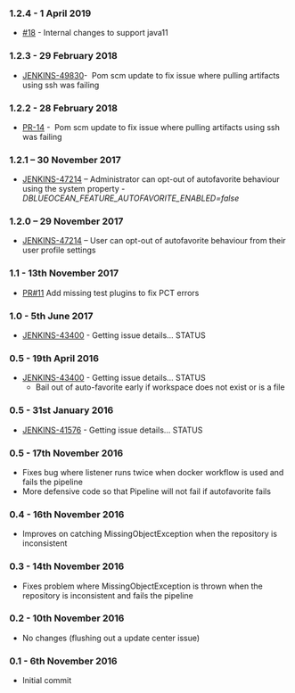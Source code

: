 ### 1.2.4 - 1 April 2019

-   [\#18](https://github.com/jenkinsci/blueocean-autofavorite-plugin/pull/18) -
    Internal changes to support java11

### 1.2.3 - 29 February 2018

-   [JENKINS-49830](https://issues.jenkins-ci.org/browse/JENKINS-49830)- 
    Pom scm update to fix issue where pulling artifacts using ssh was
    failing

### 1.2.2 - 28 February 2018

-   [PR-14](https://github.com/jenkinsci/blueocean-autofavorite-plugin/pull/14)
    -  Pom scm update to fix issue where pulling artifacts using ssh was
    failing

### 1.2.1 – 30 November 2017

-   [JENKINS-47214](https://issues.jenkins-ci.org/browse/JENKINS-47214) –
    Administrator can opt-out of autofavorite behaviour using the system
    property *-DBLUEOCEAN\_FEATURE\_AUTOFAVORITE\_ENABLED=false*

### 1.2.0 – 29 November 2017

-   [JENKINS-47214](https://issues.jenkins-ci.org/browse/JENKINS-47214) –
    User can opt-out of autofavorite behaviour from their user profile
    settings

### 1.1 - 13th November 2017 

-   [PR\#11](https://github.com/jenkinsci/blueocean-autofavorite-plugin/pull/11)
    Add missing test plugins to fix PCT errors  
      

### 1.0 - 5th June 2017 

-   [ JENKINS-43400](https://issues.jenkins.io/browse/JENKINS-43400) -
    Getting issue details... STATUS

### 0.5 - 19th April 2016 

-   [ JENKINS-43400](https://issues.jenkins.io/browse/JENKINS-43400) -
    Getting issue details... STATUS
    -   Bail out of auto-favorite early if workspace does not exist or
        is a file

### 0.5 - 31st January 2016 

-   [ JENKINS-41576](https://issues.jenkins.io/browse/JENKINS-41576) -
    Getting issue details... STATUS

### 0.5 - 17th November 2016 

-   Fixes bug where listener runs twice when docker workflow is used and
    fails the pipeline
-   More defensive code so that Pipeline will not fail if autofavorite
    fails 

### 0.4 - 16th November 2016 

-   Improves on catching MissingObjectException when the repository is
    inconsistent 

### 0.3 - 14th November 2016 

-   Fixes problem where MissingObjectException is thrown when the
    repository is inconsistent and fails the pipeline 

### 0.2 - 10th November 2016 

-   No changes (flushing out a update center issue) 

### 0.1 - 6th November 2016 

-   Initial commit 
